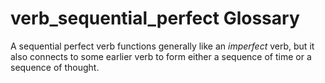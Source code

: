 # verb_sequential_perfect Glossary
A sequential perfect verb functions generally like an *imperfect* verb, but it also connects to some earlier verb to form either a sequence of time or a sequence of thought.